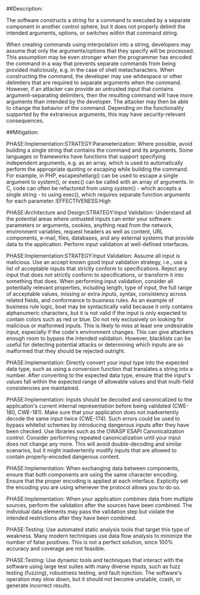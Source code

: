 ##Description:

The software constructs a string for a command to executed by a separate component in another control sphere, but it does not properly delimit the intended arguments, options, or switches within that command string.

When creating commands using interpolation into a string, developers may assume that only the arguments/options that they specify will be processed. This assumption may be even stronger when the programmer has encoded the command in a way that prevents separate commands from being provided maliciously, e.g. in the case of shell metacharacters. When constructing the command, the developer may use whitespace or other delimiters that are required to separate arguments when the command. However, if an attacker can provide an untrusted input that contains argument-separating delimiters, then the resulting command will have more arguments than intended by the developer. The attacker may then be able to change the behavior of the command. Depending on the functionality supported by the extraneous arguments, this may have security-relevant consequences.

##Mitigation:


PHASE:Implementation:STRATEGY:Parameterization:
Where possible, avoid building a single string that contains the command and its arguments. Some languages or frameworks have functions that support specifying independent arguments, e.g. as an array, which is used to automatically perform the appropriate quoting or escaping while building the command. For example, in PHP, escapeshellarg() can be used to escape a single argument to system(), or exec() can be called with an array of arguments. In C, code can often be refactored from using system() - which accepts a single string - to using exec(), which requires separate function arguments for each parameter.:EFFECTIVENESS:High

PHASE:Architecture and Design:STRATEGY:Input Validation:
Understand all the potential areas where untrusted inputs can enter your software: parameters or arguments, cookies, anything read from the network, environment variables, request headers as well as content, URL components, e-mail, files, databases, and any external systems that provide data to the application. Perform input validation at well-defined interfaces.

PHASE:Implementation:STRATEGY:Input Validation:
Assume all input is malicious. Use an accept known good input validation strategy, i.e., use a list of acceptable inputs that strictly conform to specifications. Reject any input that does not strictly conform to specifications, or transform it into something that does. When performing input validation, consider all potentially relevant properties, including length, type of input, the full range of acceptable values, missing or extra inputs, syntax, consistency across related fields, and conformance to business rules. As an example of business rule logic, boat may be syntactically valid because it only contains alphanumeric characters, but it is not valid if the input is only expected to contain colors such as red or blue. Do not rely exclusively on looking for malicious or malformed inputs. This is likely to miss at least one undesirable input, especially if the code's environment changes. This can give attackers enough room to bypass the intended validation. However, blacklists can be useful for detecting potential attacks or determining which inputs are so malformed that they should be rejected outright.

PHASE:Implementation:
Directly convert your input type into the expected data type, such as using a conversion function that translates a string into a number. After converting to the expected data type, ensure that the input's values fall within the expected range of allowable values and that multi-field consistencies are maintained.

PHASE:Implementation:
Inputs should be decoded and canonicalized to the application's current internal representation before being validated (CWE-180, CWE-181). Make sure that your application does not inadvertently decode the same input twice (CWE-174). Such errors could be used to bypass whitelist schemes by introducing dangerous inputs after they have been checked. Use libraries such as the OWASP ESAPI Canonicalization control. Consider performing repeated canonicalization until your input does not change any more. This will avoid double-decoding and similar scenarios, but it might inadvertently modify inputs that are allowed to contain properly-encoded dangerous content.

PHASE:Implementation:
When exchanging data between components, ensure that both components are using the same character encoding. Ensure that the proper encoding is applied at each interface. Explicitly set the encoding you are using whenever the protocol allows you to do so.

PHASE:Implementation:
When your application combines data from multiple sources, perform the validation after the sources have been combined. The individual data elements may pass the validation step but violate the intended restrictions after they have been combined.

PHASE:Testing:
Use automated static analysis tools that target this type of weakness. Many modern techniques use data flow analysis to minimize the number of false positives. This is not a perfect solution, since 100% accuracy and coverage are not feasible.

PHASE:Testing:
Use dynamic tools and techniques that interact with the software using large test suites with many diverse inputs, such as fuzz testing (fuzzing), robustness testing, and fault injection. The software's operation may slow down, but it should not become unstable, crash, or generate incorrect results.

